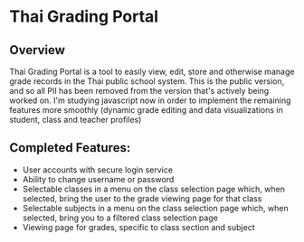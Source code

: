 # Thai Grading Portal
## Overview
Thai Grading Portal is a tool to easily view, edit, store and otherwise manage grade records in the Thai public school system. This is the public version, and so all PII has been removed from the version that's actively being worked on. I'm studying javascript now in order to implement the remaining features more smoothly (dynamic grade editing and data visualizations in student, class and teacher profiles)

## Completed Features:
- User accounts with secure login service
- Ability to change username or password
- Selectable classes in a menu on the class selection page which, when selected, bring the user to the grade viewing page for that class
- Selectable subjects in a menu on the class selection page which, when selected, bring you to a filtered class selection page
- Viewing page for grades, specific to class section and subject
